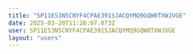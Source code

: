 ```yaml
---
title: "SP11ES3N5CNYF4CPAE391SJACQYMQ9GQW0TXWJVGE"
date: 2025-03-20T11:26:07.073Z
user: SP11ES3N5CNYF4CPAE391SJACQYMQ9GQW0TXWJVGE
layout: "users"
---
```

    